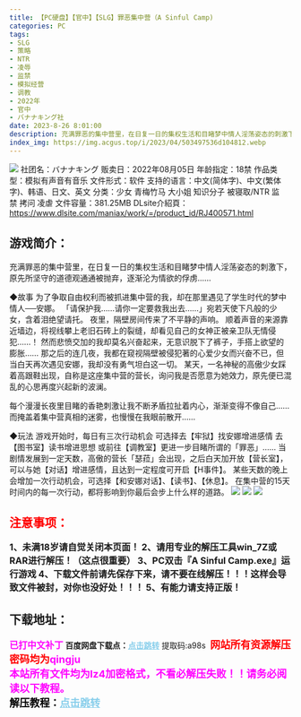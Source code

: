 ```yaml
---
title: 【PC硬盘】【官中】【SLG】罪恶集中营（A Sinful Camp)
categories: PC
tags:
- SLG
- 策略
- NTR
- 凌辱
- 监禁
- 模拟经营
- 调教
- 2022年
- 官中
- バナナキング社
date: 2023-8-26 8:01:00
description: 充满罪恶的集中营里，在日复一日的集权生活和目睹梦中情人淫荡姿态的刺激下，原先所坚守的道德观通通被抛弃，逐渐沦为情欲的俘虏……
index_img: https://img.acgus.top/i/2023/04/503497536d104812.webp
---
```

![](https://img.acgus.top/i/2023/04/503497536d104812.webp)
社团名：バナナキング
贩卖日：2022年08月05日
年龄指定：18禁
作品类型：模拟有声音有音乐
文件形式：软件
支持的语言：中文(简体字)、中文(繁体字)、韩语、日文、英文
分类：少女 青梅竹马 大小姐 知识分子 被寝取/NTR 监禁 拷问 凌虐
文件容量：381.25MB
DLsite介紹頁：https://www.dlsite.com/maniax/work/=/product_id/RJ400571.html

## 游戏简介：
充满罪恶的集中营里，在日复一日的集权生活和目睹梦中情人淫荡姿态的刺激下，原先所坚守的道德观通通被抛弃，逐渐沦为情欲的俘虏……

◆故事
为了争取自由权利而被抓进集中营的我，却在那里遇见了学生时代的梦中情人──安娜。
「请保护我……请你一定要救我出去……」宛若天使下凡般的少女，含着泪绝望请托。
夜里，隔壁房间传来了不平静的声响。
顺着声音的来源靠近墙边，将视线攀上老旧石砖上的裂缝，却看见自己的女神正被亲卫队无情侵犯……！
然而悲愤交加的我却莫名兴奋起来，无意识脱下了裤子，手搭上欲望的膨胀……
那之后的连几夜，我都在窥视隔壁被侵犯著的心爱少女而兴奋不已，但当白天再次遇见安娜，我却没有勇气坦白这一切。
某天，一名神秘的高傲少女踩着高跟鞋出现，自称是这座集中营的营长，询问我是否愿意为她效力，原先便已混乱的心思再度兴起新的波澜。

每个漫漫长夜里目睹的香艳刺激让我不断矛盾拉扯着内心，渐渐变得不像自己……
而掩盖着集中营真相的迷雾，也慢慢在我眼前散开……

◆玩法
游戏开始时，每日有三次行动机会
可选择去【牢狱】找安娜增进感情
去【图书室】读书增进思想
或前往【调教室】更进一步目睹所谓的「罪恶」……
当剧情发展到一定天数，高傲的营长「瑟菈」会出现，之后白天加开放【营长室】，可以与她【对话】增进感情，且达到一定程度可开启【H事件】。
某些天数的晚上会增加一次行动机会，可选择【和安娜对话】、【读书】、【休息】。
在集中营的15天时间内的每一次行动，都将影响到你最后会步上什么样的道路。
![](https://img.acgus.top/i/2023/04/e551317f84104824.webp)
![](https://img.acgus.top/i/2023/04/49357b1408104820.webp)
![](https://img.acgus.top/i/2023/04/9edf0cec28104816.webp)





## <font color=#FF0000 >注意事项：</font>
<font size=3><b>1、未满18岁请自觉关闭本页面！
2、请用专业的解压工具win_7Z或RAR进行解压！（这点很重要）
3、PC双击『A Sinful Camp.exe』运行游戏
4、下载文件前请先保存下来，请不要在线解压！！！这样会导致文件被封，对你也没好处！！！
5、有能力请支持正版！</b></font>

## 下载地址：
<font color=#FF00FF size=3><b>已打中文补丁</b></font>
<b>百度网盘下载点：</b><a href="https://pan.baidu.com/s/1bDEYEifaIralj2gwOYWrkg?pwd=a98s" style="color: #87CEEB;"><b>点击跳转</b></a> 提取码:a98s
<a style="padding: 0" href="https://post.qingju.org/AD/"><img style="max-width:100%" src="https://img.acgus.top/i/2024/07/478f689b8021d8d499ab43d21acf137a.gif" alt=""></a>
<b><font color=#FF0000 size=4>网站所有资源解压密码均为</b></font><b><font color=#FF00FF size=4>qingju</font><font color=#FF0000 ></font></b><br><b><font color=#FF00FF size=4>本站所有文件均为lz4加密格式，不看必解压失败！！请务必阅读以下教程。</b></font><br><b><font color=#000 size=4>解压教程：</b><a href="https://post.qingju.org/tutorial/000/" style="color: #87CEEB;"><b>点击跳转</b></a>